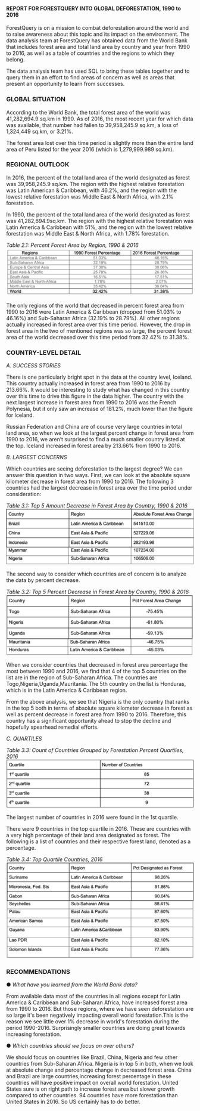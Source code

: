 #### REPORT FOR FORESTQUERY INTO GLOBAL DEFORESTATION, 1990 to 2016
ForestQuery is on a mission to combat deforestation around the world and to raise awareness about this topic and its impact on the environment. The data analysis team at ForestQuery has obtained data from the World Bank that includes forest area and total land area by country and year from 1990 to 2016, as well as a table of countries and the regions to which they belong.

The data analysis team has used SQL to bring these tables together and to query them in an effort to find areas of concern as well as areas that present an opportunity to learn from successes.

### GLOBAL SITUATION
According to the World Bank, the total forest area of the world was 41,282,694.9 sq.km in 1990. As of 2016, the most recent year for which data was available, that number had fallen to 39,958,245.9 sq.km, a loss of 1,324,449 sq.km, or 3.21%.

The forest area lost over this time period is slightly more than the entire land area of Peru listed for the year 2016 (which is 1,279,999.989 sq.km).

### REGIONAL OUTLOOK
In 2016, the percent of the total land area of the world designated as forest was 39,958,245.9 sq.km. The region with the highest relative forestation was
Latin American & Caribbean, with 46.2%, and the region with the lowest relative forestation was Middle East & North Africa, with 2.1% forestation.

In 1990, the percent of the total land area of the world designated as forest was 41,282,694.9sq.km. The region with the highest relative forestation was
Latin America & Caribbean with 51%, and the region with the lowest relative forestation was Middle East & North Africa, with 1.78% forestation.

_Table 2.1: Percent Forest Area by Region, 1990 & 2016_
![Regional Table](https://github.com/GangaVantagodi/Deforestation-Project/blob/main/Regional%20Table.png)

The only regions of the world that decreased in percent forest area from 1990 to 2016 were Latin America & Caribbean (dropped from 51.03% to 46.16%) and Sub-Saharan Africa (32.19% to 28.79%). All other regions actually increased in forest area over this time period. However, the drop in forest area in the two of mentioned regions was so large, the percent forest area of the world decreased over this time period from 32.42% to 31.38%.

### COUNTRY-LEVEL DETAIL
_A. SUCCESS STORIES_

There is one particularly bright spot in the data at the country level, Iceland. This country actually increased in forest area from 1990 to 2016 by 213.66%. It would be interesting to study what has changed in this country over this time to drive this figure in the data higher. The country with the next largest increase in forest area from 1990 to 2016 was the French Polynesia, but it only saw an increase of 181.2%, much lower than the figure for Iceland.

Russian Federation and China are of course very large countries in total land area, so when we look at the largest percent change in forest area from 1990 to 2016, we aren’t surprised to find a much smaller country listed at the top. Iceland increased in forest area by 213.66% from 1990 to 2016.

_B. LARGEST CONCERNS_

Which countries are seeing deforestation to the largest degree? We can answer this question in two ways. First, we can look at the absolute square kilometer decrease in forest area from 1990 to 2016. The following 3 countries had the largest decrease in forest area over the time period under consideration:

_Table 3.1: Top 5 Amount Decrease in Forest Area by Country, 1990 & 2016_
![Country-Abs](https://github.com/GangaVantagodi/Deforestation-Project/blob/main/Countries-Abs.png)

The second way to consider which countries are of concern is to analyze the data by percent decrease.

_Table 3.2: Top 5 Percent Decrease in Forest Area by Country, 1990 & 2016_
![Country-Pct](https://github.com/GangaVantagodi/Deforestation-Project/blob/main/Countries-pct.png)

When we consider countries that decreased in forest area percentage the most between 1990 and 2016, we find that 4 of the top 5 countries on the list are in the region of Sub-Saharan Africa. The countries are Togo,Nigeria,Uganda,Mauritania. The 5th country on the list is Honduras, which is in the Latin America & Caribbean region.

From the above analysis, we see that Nigeria is the only country that ranks in the top 5 both in terms of absolute square kilometer decrease in forest as well as percent decrease in forest area from 1990 to 2016. Therefore, this country has a significant opportunity ahead to stop the decline and hopefully spearhead remedial efforts.

_C. QUARTILES_

_Table 3.3: Count of Countries Grouped by Forestation Percent Quartiles, 2016_
![Quartile](https://github.com/GangaVantagodi/Deforestation-Project/blob/main/Quartiles.png)

The largest number of countries in 2016 were found in the 1st quartile.

There were 9 countries in the top quartile in 2016. These are countries with a very high percentage of their land area designated as forest. The following is a list of countries and their respective forest land, denoted as a percentage.

_Table 3.4: Top Quartile Countries, 2016_
![Top Quartile](https://github.com/GangaVantagodi/Deforestation-Project/blob/main/Top-Quartile.png)

### RECOMMENDATIONS
● _What have you learned from the World Bank data?_

From available data most of the countries in all regions except for Latin America & Caribbean and Sub-Saharan Africa, have increased forest area from 
1990 to 2016. But those regions, where we have seen deforestation are so large it's been negatively impacting  overall world forestation.This is the reason we see little over 1% decrease in world's forestation during the period 1990-2016. Surprisingly smaller countries are doing great towards increasing forestation.

● _Which countries should we focus on over others?_

We should focus on countries like Brazil, China, Nigeria and few other countries from Sub-Saharan Africa. Nigeria is in top 5 in both, when we look at absolute change and percentage change in decreased forest area. China and Brazil are large countries,increasing forest percentage in these countries will 
have positive impact on overall world forestation.
United States sure is on right path to increase forest area but slower growth compared to other countries. 94 countries have more forestation than United States in 2016. So US certainly has to do better.




